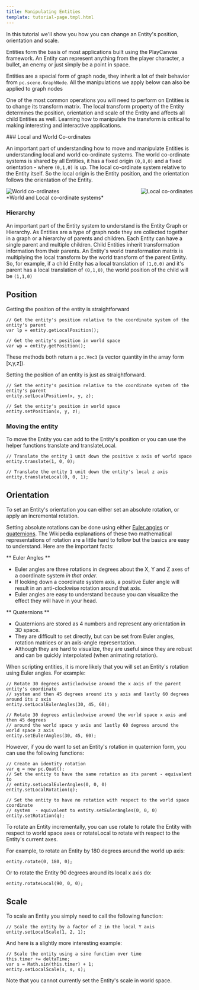 ```yaml
---
title: Manipulating Entities
template: tutorial-page.tmpl.html
---
```


In this tutorial we'll show you how you can change an Entity's position, orientation and scale.

Entities form the basis of most applications built using the PlayCanvas framework. An Entity can represent anything from the player character, a bullet, an enemy or just simply be a point in space.

Entities are a special form of graph node, they inherit a lot of their behavior from `pc.scene.GraphNode`. All the manipulations we apply below can also be applied to graph nodes

One of the most common operations you will need to perform on Entities is to change its transform matrix. The local transform property of the Entity determines the position, orientation and scale of the Entity and affects all child Entities as well. Learning how to manipulate the transform is critical to making interesting and interactive applications.

### Local and World Co-ordinates

An important part of understanding how to move and manipulate Entities is understanding local and world co-ordinate systems. The world co-ordinate systems is shared by all Entities, it has a fixed origin `(0,0,0)` and a fixed orientation - where `(0,1,0)` is up. The local co-ordinate system relative to the Entity itself. So the local origin is the Entity position, and the orientation follows the orientation of the Entity.

<img src="/images/tutorials/world.jpg" style="float:left;" alt="World co-ordinates"/>
<img src="/images/tutorials/local.jpg" style="float:right;" alt="Local co-ordinates"/>
<div style="clear:both" />
*World and Local co-ordinate systems*
<br />

### Hierarchy

An important part of the Entity system to understand is the Entity Graph or Hierarchy. As Entities are a type of graph node they are collected together in a graph or a hierarchy of parents and children. Each Entity can have a single parent and multiple children. Child Entities inherit transformation information from their parents. An Entity's world transformation matrix is multiplying the local transform by the world transform of the parent Entity. So, for example, if a child Entity has a local translation of `(1,0,0)` and it's parent has a local translation of `(0,1,0)`, the world position of the child will be `(1,1,0)`

## Position

Getting the position of the entity is straightforward

~~~js~~~
// Get the entity's position relative to the coordinate system of the entity's parent
var lp = entity.getLocalPosition();

// Get the entity's position in world space
var wp = entity.getPosition();
~~~

These methods both return a `pc.Vec3` (a vector quantity in the array form [x,y,z]).

Setting the position of an entity is just as straightforward.

~~~js~~~
// Set the entity's position relative to the coordinate system of the entity's parent
entity.setLocalPosition(x, y, z);

// Set the entity's position in world space
entity.setPosition(x, y, z);
~~~

### Moving the entity

To move the Entity you can add to the Entity's position or you can use the helper functions translate and translateLocal.

~~~js~~~
// Translate the entity 1 unit down the positive x axis of world space
entity.translate(1, 0, 0);

// Translate the entity 1 unit down the entity's local z axis
entity.translateLocal(0, 0, 1);
~~~

## Orientation

To set an Entity's orientation you can either set an absolute rotation, or apply an incremental rotation.

Setting absolute rotations can be done using either [Euler angles][eulers] or [quaternions][quaternions]. The Wikipedia explanations of these two mathematical representations of rotation are a little hard to follow but the basics are easy to understand. Here are the important facts:

** Euler Angles **

* Euler angles are three rotations in degrees about the X, Y and Z axes of a coordinate system *in that order*.
* If looking down a coordinate system axis, a positive Euler angle will result in an anti-clockwise rotation around that axis.
* Euler angles are easy to understand because you can visualize the effect they will have in your head.

** Quaternions **

* Quaternions are stored as 4 numbers and represent any orientation in 3D space.
* They are difficult to set directly, but can be set from Euler angles, rotation matrices or an axis-angle representation.
* Although they are hard to visualize, they are useful since they are robust and can be quickly interpolated (when animating rotation).

When scripting entities, it is more likely that you will set an Entity's rotation using Euler angles. For example:

~~~js~~~
// Rotate 30 degrees anticlockwise around the x axis of the parent entity's coordinate
// system and then 45 degrees around its y axis and lastly 60 degrees around its z axis
entity.setLocalEulerAngles(30, 45, 60);

// Rotate 30 degrees anticlockwise around the world space x axis and then 45 degrees
// around the world space y axis and lastly 60 degrees around the world space z axis
entity.setEulerAngles(30, 45, 60);
~~~
However, if you do want to set an Entity's rotation in quaternion form, you can use the following functions:

~~~js~~~
// Create an identity rotation
var q = new pc.Quat();
// Set the entity to have the same rotation as its parent - equivalent to
// entity.setLocalEulerAngles(0, 0, 0)
entity.setLocalRotation(q);

// Set the entity to have no rotation with respect to the world space coordinate
// system  - equivalent to entity.setEulerAngles(0, 0, 0)
entity.setRotation(q);
~~~

To rotate an Entity incrementally, you can use rotate to rotate the Entity with respect to world space axes or rotateLocal to rotate with respect to the Entity's current axes.

For example, to rotate an Entity by 180 degrees around the world up axis:

~~~js~~~
entity.rotate(0, 180, 0);
~~~

Or to rotate the Entity 90 degrees around its local x axis do:

~~~js~~~
entity.rotateLocal(90, 0, 0);
~~~

## Scale

To scale an Entity you simply need to call the following function:

~~~js~~~
// Scale the entity by a factor of 2 in the local Y axis
entity.setLocalScale(1, 2, 1);
~~~

And here is a slightly more interesting example:

~~~js~~~
// Scale the entity using a sine function over time
this.timer += deltaTime;
var s = Math.sin(this.timer) + 1;
entity.setLocalScale(s, s, s);
~~~

Note that you cannot currently set the Entity's scale in world space.

[eulers]: http://en.wikipedia.org/wiki/Euler_angles
[quaternions]: http://en.wikipedia.org/wiki/Quaternion
